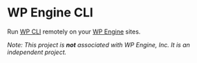 # WP Engine CLI

Run [WP CLI](http://wp-cli.org) remotely on your [WP Engine](https://wpengine.com/) sites.

*Note: This project is **not** associated with WP Engine, Inc. It is an independent project.*
